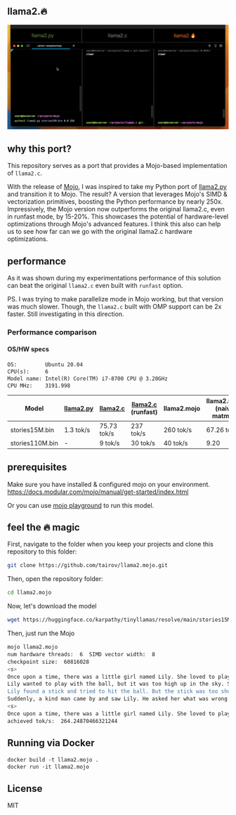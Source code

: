 ## llama2.🔥

<p align="center">
  <img src="assets/llama2.mojo-demo.gif" width="700" alt="llama2.mojo logo">
</p>

## why this port?

This repository serves as a port that provides a Mojo-based implementation of `llama2.c`.

With the release of [Mojo](https://www.modular.com/blog/mojo-its-finally-here), I was inspired to take my Python port
of [llama2.py](https://github.com/tairov/llama2.py) and transition it to Mojo. The result? A version that leverages
Mojo's SIMD & vectorization primitives, boosting the Python performance by nearly 250x. Impressively, the Mojo version
now outperforms the original llama2.c, even in runfast mode, by 15-20%. This showcases the potential of hardware-level
optimizations through Mojo's advanced features. I think this also can help us to see how far can we go with the original
llama2.c hardware optimizations.

## performance

As it was shown during my experimentations performance of this solution can beat the original `llama2.c` even built
with `runfast` option. 

PS. I was trying to make parallelize mode in Mojo working, but that version was much slower. Though, the `llama2.c` built with OMP support can be 2x faster. Still investigating in this direction.

### Performance comparison

#### OS/HW specs 
```
OS:         Ubuntu 20.04
CPU(s):     6
Model name: Intel(R) Core(TM) i7-8700 CPU @ 3.20GHz
CPU MHz:    3191.998
```

| Model           | [llama2.py](https://github.com/tairov/llama2.py) | [llama2.c](https://github.com/karpathy/llama2.c) | [llama2.c](https://github.com/karpathy/llama2.c) (runfast) | **llama2.mojo** | llama2.mojo (naive matmul) |
|-----------------|--------------------------------------------------|--------------------------------------------------|------------------------------------------------------------|-----------------|----------------------------|
| stories15M.bin  | 1.3 tok/s                                        | 75.73 tok/s                                      | 237 tok/s                                                  | 260 tok/s       | 67.26 tok/s                | 
| stories110M.bin | -                                                | 9 tok/s                                          | 30 tok/s                                                   | 40 tok/s        | 9.20                       | 

## prerequisites

Make sure you have installed & configured mojo on your environment.
https://docs.modular.com/mojo/manual/get-started/index.html

Or you can use [mojo playground](https://playground.modular.com/) to run this model.

## feel the 🔥 magic

First, navigate to the folder when you keep your projects and clone this repository to this folder:

```bash
git clone https://github.com/tairov/llama2.mojo.git
```

Then, open the repository folder:

```bash
cd llama2.mojo
```

Now, let's download the model

```bash
wget https://huggingface.co/karpathy/tinyllamas/resolve/main/stories15M.bin
```

Then, just run the Mojo

```bash
mojo llama2.mojo
num hardware threads:  6  SIMD vector width:  8
checkpoint size:  60816028
<s>
Once upon a time, there was a little girl named Lily. She loved to play outside in the sunshine. One day, she saw a big, red ball in the sky. It was the sun! She thought it was so pretty.
Lily wanted to play with the ball, but it was too high up in the sky. She tried to jump and reach it, but she couldn't. Then, she had an idea. She would use a stick to knock the ball down.
Lily found a stick and tried to hit the ball. But the stick was too short. She tried again and again, but she couldn't reach it. She felt sad.
Suddenly, a kind man came by and saw Lily. He asked her what was wrong. Lily told him about the ball. The man smiled and said, "I have a useful idea!" He took out a long stick and used it to knock the ball down. Lily was so happy! She thanked the man and they played together in the sunshine.
<s>
Once upon a time, there was a little girl named Lily. She loved to play outside in the sunshine. One day, she saw a big, red
achieved tok/s:  264.24870466321244
```

## Running via Docker

```
docker build -t llama2.mojo .
docker run -it llama2.mojo
```
## License

MIT